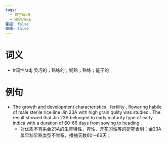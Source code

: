 ```yaml
---
tags:
  - 首字母/H
  - 级别/GRE
掌握: false
模糊: false
---
```

# 词义
- #词性/adj  灵巧的；熟练的；娴熟；熟练；能干的
# 例句
- The growth and development characteristics , fertility , flowering habile of male sterile rice line Jin 23A with high grain qulity was studied . The result showed that Jin 23A belonged to early maturity type of early indica with a duration of 60-66 days from sowing to heading .
	- 对优质不育系金23A的生育特性、育性、开花习性等的研究表明：金23A属早籼早熟类型不育系，播抽天数60～66天；
